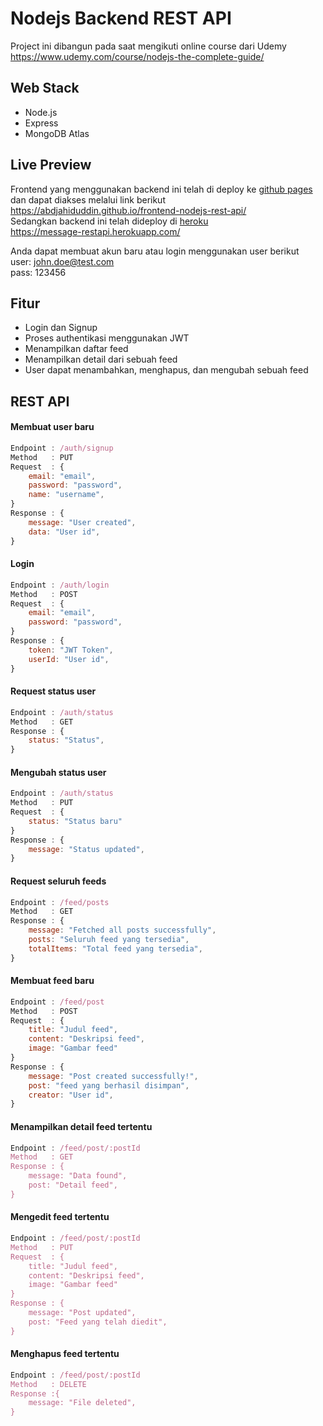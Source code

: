 # Nodejs Backend REST API

Project ini dibangun pada saat mengikuti online course dari Udemy </br>
https://www.udemy.com/course/nodejs-the-complete-guide/

## Web Stack

- Node.js
- Express
- MongoDB Atlas

## Live Preview

Frontend yang menggunakan backend ini telah di deploy ke [github pages](https://pages.github.com/) dan dapat diakses melalui link berikut <br/>
https://abdjahiduddin.github.io/frontend-nodejs-rest-api/ <br/>
Sedangkan backend ini telah dideploy di [heroku](https://www.heroku.com/) <br/>
https://message-restapi.herokuapp.com/ 

Anda dapat membuat akun baru atau login menggunakan user berikut<br/>
user: john.doe@test.com <br/>
pass: 123456

## Fitur

- Login dan Signup
- Proses authentikasi menggunakan JWT
- Menampilkan daftar feed
- Menampilkan detail dari sebuah feed
- User dapat menambahkan, menghapus, dan mengubah sebuah feed

## REST API

#### Membuat user baru

```javascript
Endpoint : /auth/signup
Method   : PUT
Request  : {
    email: "email",
    password: "password",
    name: "username",
}
Response : {
    message: "User created",
    data: "User id",
}
```

#### Login

```javascript
Endpoint : /auth/login
Method   : POST
Request  : {
    email: "email",
    password: "password",
}
Response : {
    token: "JWT Token",
    userId: "User id",
}
```

#### Request status user

```javascript
Endpoint : /auth/status
Method   : GET
Response : {
    status: "Status",
}
```

#### Mengubah status user

```javascript
Endpoint : /auth/status
Method   : PUT
Request  : {
    status: "Status baru"
}
Response : {
    message: "Status updated",
}
```

#### Request seluruh feeds

```javascript
Endpoint : /feed/posts
Method   : GET
Response : {
    message: "Fetched all posts successfully",
    posts: "Seluruh feed yang tersedia",
    totalItems: "Total feed yang tersedia",
}
```

#### Membuat feed baru

```javascript
Endpoint : /feed/post
Method   : POST
Request  : {
    title: "Judul feed",
    content: "Deskripsi feed",
    image: "Gambar feed"
}
Response : {
    message: "Post created successfully!",
    post: "feed yang berhasil disimpan",
    creator: "User id",
}
```

#### Menampilkan detail feed tertentu

```javascript
Endpoint : /feed/post/:postId
Method   : GET
Response : {
    message: "Data found",
    post: "Detail feed",
}
```

#### Mengedit feed tertentu

```javascript
Endpoint : /feed/post/:postId
Method   : PUT
Request  : {
    title: "Judul feed",
    content: "Deskripsi feed",
    image: "Gambar feed"
}
Response : {
    message: "Post updated",
    post: "Feed yang telah diedit",
}
```

#### Menghapus feed tertentu

```javascript
Endpoint : /feed/post/:postId
Method   : DELETE
Response :{
    message: "File deleted",
}
```